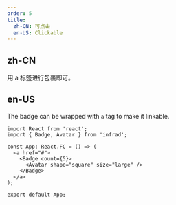 ```yaml
---
order: 5
title:
  zh-CN: 可点击
  en-US: Clickable
---
```


## zh-CN

用 a 标签进行包裹即可。

## en-US

The badge can be wrapped with `a` tag to make it linkable.

```tsx
import React from 'react';
import { Badge, Avatar } from 'infrad';

const App: React.FC = () => (
  <a href="#">
    <Badge count={5}>
      <Avatar shape="square" size="large" />
    </Badge>
  </a>
);

export default App;
```
